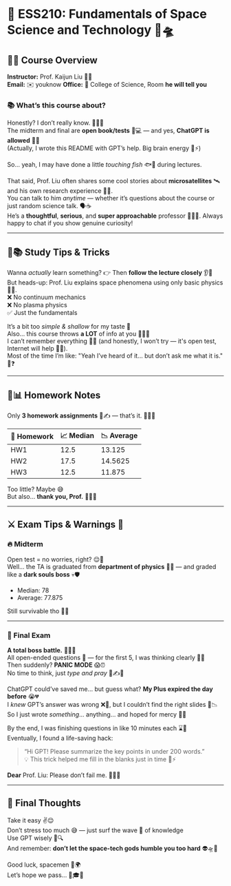 # 🌌 ESS210: Fundamentals of Space Science and Technology 🚀🛸

## 👨‍🏫 Course Overview

**Instructor:** Prof. Kaijun Liu 👨‍🔬  
**Email:** ✉️ youknow
**Office:** 🏢 College of Science, Room **he will tell you**

### 📚 What’s this course about?

Honestly? I don’t really know. 🤷‍♂️😂  
The midterm and final are **open book/tests** 📖💻 — and yes, **ChatGPT is allowed** 🙌🧠  
(Actually, I wrote this README with GPT’s help. Big brain energy 🧠⚡)

So... yeah, I may have done a little *touching fish* 🐟🫣 during lectures.

That said, Prof. Liu often shares some cool stories about **microsatellites** 🛰️ and his own research experience 🌌🔬.  
You can talk to him *anytime* — whether it’s questions about the course or just random science talk. 🗣️☕  
He’s a **thoughtful**, **serious**, and **super approachable** professor 🧑‍🏫💬. Always happy to chat if you show genuine curiosity!

---

## 🧠📚 Study Tips & Tricks

Wanna *actually* learn something? 👉 Then **follow the lecture closely** 👂👀  
But heads-up: Prof. Liu explains space phenomena using only basic physics 🧪🧲.  
❌ No continuum mechanics  
❌ No plasma physics  
✅ Just the fundamentals  

It’s a bit too *simple & shallow* for my taste 🥱  
Also... this course throws **a LOT** of info at you 📡🌠💥  
I can’t remember everything 🧠💔 (and honestly, I won’t try — it's open test, Internet will help 📲🌐).  
Most of the time I’m like: "Yeah I’ve heard of it... but don’t ask me what it is." 🤯❓

---

## 📝📊 Homework Notes

Only **3 homework assignments** 📃✍️ — that’s it. 😮‍💨🫶

| 📌 Homework | 📈 Median | 📉 Average |
|------------|-----------|------------|
| HW1        | 12.5      | 13.125     |
| HW2        | 17.5      | 14.5625    |
| HW3        | 12.5      | 11.875     |

Too little? Maybe 😅  
But also... **thank you, Prof.** 🙏🌟💐

---

## ⚔️ Exam Tips & Warnings 🚨

### 🔥 Midterm  
Open test = no worries, right? 😌📘  
Well... the TA is graduated from **department of physics** 🧠🔬 — and graded like a **dark souls boss** 💀🛡️  
- Median: 78  
- Average: 77.875  

Still survivable tho 😤💪

---

### 🧨 Final Exam  
**A total boss battle.** 😵‍💫💥  
All open-ended questions 📝 — for the first 5, I was thinking clearly 🧠💡  
Then suddenly? **PANIC MODE** 😱⏰  
No time to think, just *type and pray* 🤖✍️🙏

ChatGPT could’ve saved me… but guess what? **My Plus expired the day before** 😭💔  
I *knew* GPT’s answer was wrong ❌🤖, but I couldn’t find the right slides 📂📉  
So I just wrote *something*… anything… and hoped for mercy 🫠🛐

By the end, I was finishing questions in like 10 minutes each ⌛💨  
Eventually, I found a life-saving hack:  
> “Hi GPT! Please summarize the key points in under 200 words.”  
💡 This trick helped me fill in the blanks just in time 🧾⚡

**Dear** Prof. Liu: Please don’t fail me. 🙇‍♂️🍵 

---

## 💭 Final Thoughts

Take it easy ✌️😌  
Don’t stress too much 😅 — just surf the wave 🌊 of knowledge  
Use GPT wisely 🤖🔍  
And remember: **don’t let the space-tech gods humble you too hard** 👽🛸💫

Good luck, spacemen 🚀🌍  
Let’s hope we pass... 🤞🎓💀  
